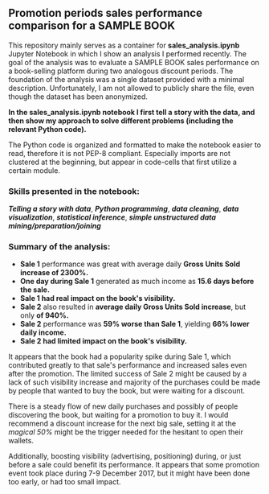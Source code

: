## Promotion periods sales performance comparison for a SAMPLE BOOK

This repository mainly serves as a container for **sales_analysis.ipynb** Jupyter Notebook in which I show an analysis I performed recently. The goal of the analysis was to evaluate a SAMPLE BOOK sales performance on a book-selling platform during two analogous discount periods. The foundation of the analysis was a single dataset provided with a minimal description. Unfortunately, I am not allowed to publicly share the file, even though the dataset has been anonymized.

 **In the sales_analysis.ipynb notebook I first tell a story with the data, and then show my approach to solve different problems (including the relevant Python code).**

The Python code is organized and formatted to make the notebook easier to read, therefore it is not PEP-8 compliant. Especially imports are not clustered at the beginning, but appear in code-cells that first utilize a certain module.


### Skills presented in the notebook:
***Telling a story with data***, ***Python programming***, ***data cleaning***, ***data visualization***, ***statistical inference***, ***simple unstructured data mining/preparation/joining***


### Summary of the analysis:
- **Sale 1** performance was great with average daily **Gross Units Sold increase of 2300%.**
- **One day during Sale 1** generated as much income as **15.6 days before the sale.**
- **Sale 1 had real impact on the book's visibility.**
- **Sale 2** also resulted in **average daily Gross Units Sold increase**, but only **of 940%.**
- **Sale 2** performance was **59% worse than Sale 1**, yielding **66% lower daily income.**
- **Sale 2 had limited impact on the book's visibility.**

It appears that the book had a popularity spike during Sale 1, which contributed greatly to that sale's performance and increased sales even after the promotion. The limited success of Sale 2 might be caused by a lack of such visibility increase and majority of the purchases could be made by people that wanted to buy the book, but were waiting for a discount.

There is a steady flow of new daily purchases and possibly of people discovering the book, but waiting for a promotion to buy it. I would recommend a discount increase for the next big sale, setting it at the *magical 50%* might be the trigger needed for the hesitant to open their wallets.

Additionally, boosting visibility (advertising, positioning) during, or just before a sale could benefit its performance. It appears that some promotion event took place during 7-9 December 2017, but it might have been done too early, or had too small impact.
